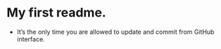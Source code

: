 # My first readme.

- It’s the only time you are allowed to update and commit from GitHub interface.
